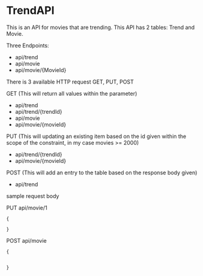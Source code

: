# TrendAPI
This is an API for movies that are trending.
This API has 2 tables: Trend and Movie. 

Three Endpoints:
- api/trend
- api/movie
- api/movie/{MovieId}

There is 3 available HTTP request
GET, PUT, POST

GET (This will return all values within the parameter)
- api/trend
- api/trend/{trendId}
- api/movie
- api/movie/{movieId}


PUT (This will updating an existing item based on the id given within the scope of the constraint, in my case movies >= 2000)
- api/trend/{trendId}
- api/movie/{movieId}

POST (This will add an entry to the table based on the response body given)
- api/trend

sample request body

PUT api/movie/1
```
{
       
}
```

POST api/movie
```
{
        
        
}
```
